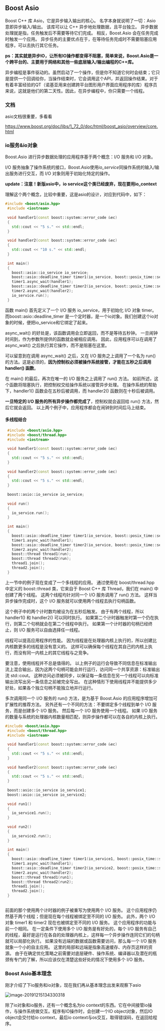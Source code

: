 ## Boost Asio

Boost C++ 库 Asio，它是异步输入输出的核心。 名字本身就说明了一切：Asio 意即异步输入/输出。 该库可以让 C++ 异步地处理数据，且平台独立。 异步数据处理就是指，任务触发后不需要等待它们完成。 相反，Boost.Asio 会在任务完成时触发一个应用。 异步任务的主要优点在于，在等待任务完成时不需要阻塞应用程序，可以去执行其它任务。

**ps：其实就是异步IO，让所有IO操作都变得不阻塞，简单来说，Boost.Asio是一个跨平台的、主要用于网络和其他一些底层输入/输出编程的C++库。**

异步编程是事件驱动的。虽然启动了一个操作，但是你不知道它何时会结束；它只是提供一个回调给你，当操作结束时，它会调用这个API，并返回操作结果。对于有着丰富经验的QT（诺基亚用来创建跨平台图形用户界面应用程序的库）程序员来说，这就是他们的第二天性。因此，在异步编程中，你只需要一个线程。

### 文档

asio文档很重要，多看看

https://www.boost.org/doc/libs/1_72_0/doc/html/boost_asio/overview/core.html



### io服务&io对象

Boost.Asio 进行异步数据处理的应用程序基于两个概念：I/O 服务和 I/O 对象。

 I/O 服务抽象了操作系统的接口，Boost.Asio使用*io_service*同操作系统的输入/输出服务进行交互，而 I/O 对象则用于初始化特定的操作。

**update：注意！新版asio中，io service这个类已经废弃，现在要用io_context**



理解这个两个概念，比较中重要，这是asio的设计，对应到代码中，如下：

```cpp
#include <boost/asio.hpp> 
 #include <iostream> 
 
 void handler1(const boost::system::error_code &ec) 
 { 
   std::cout << "5 s." << std::endl; 
 } 
 
 void handler2(const boost::system::error_code &ec) 
 { 
   std::cout << "10 s." << std::endl; 
 } 
 
 int main() 
 { 
   boost::asio::io_service io_service; 
   boost::asio::deadline_timer timer1(io_service, boost::posix_time::seconds(5)); 
   timer1.async_wait(handler1); 
   boost::asio::deadline_timer timer2(io_service, boost::posix_time::seconds(10)); 
   timer2.async_wait(handler2); 
   io_service.run(); 
 } 
```

函数 main() 首先定义了一个 I/O 服务 io_service，用于初始化 I/O 对象 timer。而boost::asio::deadline_timer 是一个定时器，是一个io对象。我们创建这个io对象的时候，便把io_service和它绑定了起来。

async_wait() 的好处是，该函数调用会立即返回，而不是等待五秒钟。 一旦闹钟时间到，作为参数所提供的函数就会被相应调用。 因此，应用程序可以在调用了 async_wait() 之后执行其它操作，而不是阻塞在这里。

可以留意到在调用 async_wait() 之后，又在 I/O 服务之上调用了一个名为 run() 的方法。这是必须的，**因为控制权必须被操作系统接管，才能在五秒之后调用 handler() 函数**。

 在 main() 的最后，再次在唯一的 I/O 服务之上调用了 run() 方法。 如前所述，这个函数将阻塞执行，把控制权交给操作系统以接管异步处理。 在操作系统的帮助下，handler1() 函数会在五秒后被调用，而 handler2() 函数则在十秒后被调用。

**一旦特定的 I/O 服务的所有异步操作都完成了**，控制权就会返回给 run() 方法，然后它就会返回。 以上两个例子中，应用程序都会在闹钟到时间后马上结束。

#### 多线程结合

```cpp
 #include <boost/asio.hpp> 
 #include <boost/thread.hpp> 
 #include <iostream> 
 
 void handler1(const boost::system::error_code &ec) 
 { 
   std::cout << "5 s." << std::endl; 
 } 
 
 void handler2(const boost::system::error_code &ec) 
 { 
   std::cout << "5 s." << std::endl; 
 } 
 
 boost::asio::io_service io_service; 
 
 void run() 
 { 
   io_service.run(); 
 } 
 
 int main() 
 { 
   boost::asio::deadline_timer timer1(io_service, boost::posix_time::seconds(5)); 
   timer1.async_wait(handler1); 
   boost::asio::deadline_timer timer2(io_service, boost::posix_time::seconds(5)); 
   timer2.async_wait(handler2); 
   boost::thread thread1(run); 
   boost::thread thread2(run); 
   thread1.join(); 
   thread2.join(); 
 } 
```

上一节中的例子现在变成了一个多线程的应用。 通过使用在 boost/thread.hpp 中定义的 boost::thread 类，它来自于 Boost C++ 库 Thread，我们在 main() 中创建了两个线程。 这两个线程均针对同一个 I/O 服务调用了 run() 方法。 这样当异步操作完成时，这个 I/O 服务就可以使用两个线程去执行句柄函数。

这个例子中的两个计时数均被设为在五秒后触发。 由于有两个线程，所以 handler1() 和 handler2() 可以同时执行。 如果第二个计时器触发时第一个仍在执行，则第二个句柄就会在第二个线程中执行。 如果第一个计时器的句柄已经终止，则 I/O 服务可以自由选择任一线程。

线程可以提高应用程序的性能。 因为线程是在处理器内核上执行的，所以创建比内核数更多的线程是没有意义的。 这样可以确保每个线程在其自己的内核上执行，而没有同一内核上的其它线程与之竞争。

要注意，使用线程并不总是值得的。 以上例子的运行会导致不同信息在标准输出流上混合输出，因为这两个句柄可能会并行运行，访问同一个共享资源：标准输出流 std::cout。 这种访问必须被同步，以保证每一条信息在另一个线程可以向标准输出流写出另一条信息之前被完全写出。 在这种情形下使用线程并不能提供多少好处，如果各个独立句柄不能独立地并行运行。

多次调用同一个 I/O 服务的 run() 方法，是为基于 Boost.Asio 的应用程序增加可扩展性的推荐方法。 另外还有一个不同的方法：不要绑定多个线程到单个 I/O 服务，而是创建多个 I/O 服务。 然后每一个 I/O 服务使用一个线程。 如果 I/O 服务的数量与系统的处理器内核数量相匹配，则异步操作都可以在各自的内核上执行。



```cpp
#include <boost/asio.hpp> 
 #include <boost/thread.hpp> 
 #include <iostream> 
 
 void handler1(const boost::system::error_code &ec) 
 { 
   std::cout << "5 s." << std::endl; 
 } 
 
 void handler2(const boost::system::error_code &ec) 
 { 
   std::cout << "5 s." << std::endl; 
 } 
 
 boost::asio::io_service io_service1; 
 boost::asio::io_service io_service2; 
 
 void run1() 
 { 
   io_service1.run(); 
 } 
 
 void run2() 
 { 
   io_service2.run(); 
 } 
 
 int main() 
 { 
   boost::asio::deadline_timer timer1(io_service1, boost::posix_time::seconds(5)); 
   timer1.async_wait(handler1); 
   boost::asio::deadline_timer timer2(io_service2, boost::posix_time::seconds(5)); 
   timer2.async_wait(handler2); 
   boost::thread thread1(run1); 
   boost::thread thread2(run2); 
   thread1.join(); 
   thread2.join(); 
 } 
 
```

前面的那个使用两个计时器的例子被重写为使用两个 I/O 服务。 这个应用程序仍然基于两个线程；但是现在每个线程被绑定至不同的 I/O 服务。 此外，两个 I/O 对象 timer1 和 timer2 现在也被绑定至不同的 I/O 服务。
这个应用程序的功能与前一个相同。 在一定条件下使用多个 I/O 服务是有好处的，每个 I/O 服务有自己的线程，最好是运行在各自的处理器内核上，这样每一个异步操作连同它们的句柄就可以局部化执行。 如果没有远端的数据或函数需要访问，那么每一个 I/O 服务就象一个小的自主应用。 这里的局部和远端是指象高速缓存、内存页这样的资源。 由于在确定优化策略之前需要对底层硬件、操作系统、编译器以及潜在的瓶颈有专门的了解，所以应该仅在清楚这些好处的情况下使用多个 I/O 服务。



### Boost Asio基本理念

刚才介绍了下io服务和io对象，现在我们再从基本理念出发来观察下asio

![image-20191215134330318](image/image-20191215134330318.png)

除了io对象和io服务，还有一个概念名为io context的东西。它在中间接管io操作，与操作系统做交互。程序有IO操作时，会创建一个IO object对象，然后IO object会交付给io context，最后io context与os交互，取得错误码，在返回给程序。